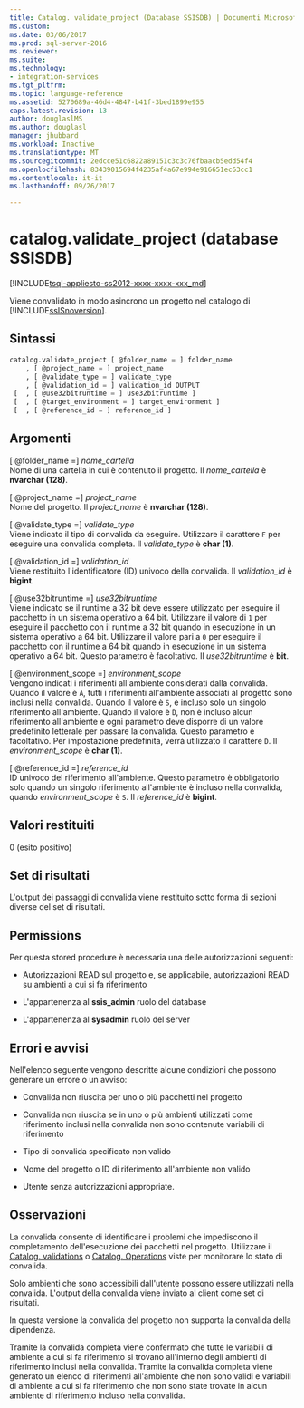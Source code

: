 ```yaml
---
title: Catalog. validate_project (Database SSISDB) | Documenti Microsoft
ms.custom: 
ms.date: 03/06/2017
ms.prod: sql-server-2016
ms.reviewer: 
ms.suite: 
ms.technology:
- integration-services
ms.tgt_pltfrm: 
ms.topic: language-reference
ms.assetid: 5270689a-46d4-4847-b41f-3bed1899e955
caps.latest.revision: 13
author: douglaslMS
ms.author: douglasl
manager: jhubbard
ms.workload: Inactive
ms.translationtype: MT
ms.sourcegitcommit: 2edcce51c6822a89151c3c3c76fbaacb5edd54f4
ms.openlocfilehash: 83439015694f4235af4a67e994e916651ec63cc1
ms.contentlocale: it-it
ms.lasthandoff: 09/26/2017

---
```

# <a name="catalogvalidateproject-ssisdb-database"></a>catalog.validate_project (database SSISDB)
[!INCLUDE[tsql-appliesto-ss2012-xxxx-xxxx-xxx_md](../../includes/tsql-appliesto-ss2012-xxxx-xxxx-xxx-md.md)]

  Viene convalidato in modo asincrono un progetto nel catalogo di [!INCLUDE[ssISnoversion](../../includes/ssisnoversion-md.md)].  
  
## <a name="syntax"></a>Sintassi  
  
```sql
catalog.validate_project [ @folder_name = ] folder_name  
    , [ @project_name = ] project_name  
    , [ @validate_type = ] validate_type  
    , [ @validation_id = ] validation_id OUTPUT  
 [  , [ @use32bitruntime = ] use32bitruntime ]  
 [  , [ @target_environment = ] target_environment ]  
 [  , [ @reference_id = ] reference_id ]  
```  
  
## <a name="arguments"></a>Argomenti  
 [ @folder_name =] *nome_cartella*  
 Nome di una cartella in cui è contenuto il progetto. Il *nome_cartella* è **nvarchar (128)**.  
  
 [ @project_name =] *project_name*  
 Nome del progetto. Il *project_name* è **nvarchar (128)**.  
  
 [ @validate_type =] *validate_type*  
 Viene indicato il tipo di convalida da eseguire. Utilizzare il carattere `F` per eseguire una convalida completa. Il *validate_type* è **char (1)**.  
  
 [ @validation_id =] *validation_id*  
 Viene restituito l'identificatore (ID) univoco della convalida. Il *validation_id* è **bigint**.  
  
 [ @use32bitruntime =] *use32bitruntime*  
 Viene indicato se il runtime a 32 bit deve essere utilizzato per eseguire il pacchetto in un sistema operativo a 64 bit. Utilizzare il valore di `1` per eseguire il pacchetto con il runtime a 32 bit quando in esecuzione in un sistema operativo a 64 bit. Utilizzare il valore pari a `0` per eseguire il pacchetto con il runtime a 64 bit quando in esecuzione in un sistema operativo a 64 bit. Questo parametro è facoltativo. Il *use32bitruntime* è **bit**.  
  
 [ @environment_scope =] *environment_scope*  
 Vengono indicati i riferimenti all'ambiente considerati dalla convalida. Quando il valore è `A`, tutti i riferimenti all'ambiente associati al progetto sono inclusi nella convalida. Quando il valore è `S`, è incluso solo un singolo riferimento all'ambiente. Quando il valore è `D`, non è incluso alcun riferimento all'ambiente e ogni parametro deve disporre di un valore predefinito letterale per passare la convalida. Questo parametro è facoltativo. Per impostazione predefinita, verrà utilizzato il carattere `D`. Il *environment_scope* è **char (1)**.  
  
 [ @reference_id =] *reference_id*  
 ID univoco del riferimento all'ambiente. Questo parametro è obbligatorio solo quando un singolo riferimento all'ambiente è incluso nella convalida, quando *environment_scope* è `S`. Il *reference_id* è **bigint**.  
  
## <a name="return-code-values"></a>Valori restituiti  
 0 (esito positivo)  
  
## <a name="result-sets"></a>Set di risultati  
 L'output dei passaggi di convalida viene restituito sotto forma di sezioni diverse del set di risultati.  
  
## <a name="permissions"></a>Permissions  
 Per questa stored procedure è necessaria una delle autorizzazioni seguenti:  
  
-   Autorizzazioni READ sul progetto e, se applicabile, autorizzazioni READ su ambienti a cui si fa riferimento  
  
-   L'appartenenza al **ssis_admin** ruolo del database  
  
-   L'appartenenza al **sysadmin** ruolo del server  
  
## <a name="errors-and-warnings"></a>Errori e avvisi  
 Nell'elenco seguente vengono descritte alcune condizioni che possono generare un errore o un avviso:  
  
-   Convalida non riuscita per uno o più pacchetti nel progetto  
  
-   Convalida non riuscita se in uno o più ambienti utilizzati come riferimento inclusi nella convalida non sono contenute variabili di riferimento  
  
-   Tipo di convalida specificato non valido  
  
-   Nome del progetto o ID di riferimento all'ambiente non valido  
  
-   Utente senza autorizzazioni appropriate.  
  
## <a name="remarks"></a>Osservazioni  
 La convalida consente di identificare i problemi che impediscono il completamento dell'esecuzione dei pacchetti nel progetto. Utilizzare il [Catalog. validations](../../integration-services/system-views/catalog-validations-ssisdb-database.md) o [Catalog. Operations](../../integration-services/system-views/catalog-operations-ssisdb-database.md) viste per monitorare lo stato di convalida.  
  
 Solo ambienti che sono accessibili dall'utente possono essere utilizzati nella convalida. L'output della convalida viene inviato al client come set di risultati.  
  
 In questa versione la convalida del progetto non supporta la convalida della dipendenza.  
  
 Tramite la convalida completa viene confermato che tutte le variabili di ambiente a cui si fa riferimento si trovano all'interno degli ambienti di riferimento inclusi nella convalida. Tramite la convalida completa viene generato un elenco di riferimenti all'ambiente che non sono validi e variabili di ambiente a cui si fa riferimento che non sono state trovate in alcun ambiente di riferimento incluso nella convalida.  
  
  

